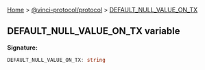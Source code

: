 [Home](./index.md) &gt; [@vinci-protocol/protocol](./protocol.md) &gt; [DEFAULT_NULL_VALUE_ON_TX](./protocol.default_null_value_on_tx.md)

## DEFAULT_NULL_VALUE_ON_TX variable

<b>Signature:</b>

```typescript
DEFAULT_NULL_VALUE_ON_TX: string
```
